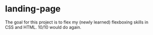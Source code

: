 # landing-page

The goal for this project is to flex my (newly learned) flexboxing skills in CSS and HTML. 10/10 would do again.

